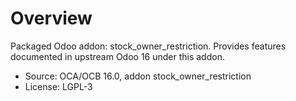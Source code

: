 # Overview

Packaged Odoo addon: stock_owner_restriction. Provides features documented in upstream Odoo 16 under this addon.

- Source: OCA/OCB 16.0, addon stock_owner_restriction
- License: LGPL-3
